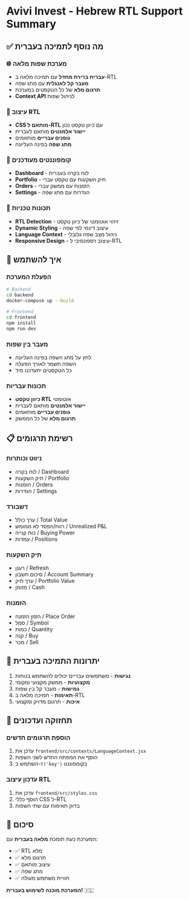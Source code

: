 # Avivi Invest - Hebrew RTL Support Summary

## ✅ מה נוסף לתמיכה בעברית

### 🌐 מערכת שפות מלאה
- **עברית ברירת מחדל** עם תמיכה מלאה ב-RTL
- **מעבר קל לאנגלית** עם מתג שפה
- **תרגום מלא** של כל הטקסטים במערכת
- **Context API** לניהול שפות

### 🎨 עיצוב RTL
- **CSS מותאם ל-RTL** עם כיוון טקסט נכון
- **יישור אלמנטים** מותאם לעברית
- **גופנים עבריים** מותאמים
- **מתג שפה** בפינה העליונה

### 📱 קומפוננטים מעודכנים
- **Dashboard** - לוח בקרה בעברית
- **Portfolio** - תיק השקעות עם טקסט עברי
- **Orders** - הזמנות עם ממשק עברי
- **Settings** - הגדרות עם מתג שפה

### 🔧 תכונות טכניות
- **RTL Detection** - זיהוי אוטומטי של כיוון טקסט
- **Dynamic Styling** - עיצוב דינמי לפי שפה
- **Language Context** - ניהול מצב שפה גלובלי
- **Responsive Design** - עיצוב רספונסיבי ל-RTL

## 🚀 איך להשתמש

### הפעלת המערכת
```bash
# Backend
cd backend
docker-compose up --build

# Frontend
cd frontend
npm install
npm run dev
```

### מעבר בין שפות
- לחץ על מתג השפה בפינה העליונה
- השפה תשמר לאורך הפעלה
- כל הטקסטים יתעדכנו מיד

### תכונות עבריות
- **כיוון טקסט RTL** אוטומטי
- **יישור אלמנטים** מותאם לעברית
- **גופנים עבריים** מותאמים
- **תרגום מלא** של כל הממשק

## 📋 רשימת תרגומים

### ניווט וכותרות
- לוח בקרה / Dashboard
- תיק השקעות / Portfolio  
- הזמנות / Orders
- הגדרות / Settings

### דשבורד
- ערך כולל / Total Value
- רווח/הפסד לא ממומש / Unrealized P&L
- כוח קנייה / Buying Power
- עמדות / Positions

### תיק השקעות
- רענן / Refresh
- סיכום חשבון / Account Summary
- ערך תיק / Portfolio Value
- מזומן / Cash

### הזמנות
- הזמן הזמנה / Place Order
- סמל / Symbol
- כמות / Quantity
- קנה / Buy
- מכר / Sell

## 🎯 יתרונות התמיכה בעברית

1. **נגישות** - משתמשים עבריים יכולים להשתמש בנוחות
2. **מקצועיות** - ממשק מקצועי ומקומי
3. **גמישות** - מעבר קל בין שפות
4. **תאימות** - תמיכה מלאה ב-RTL
5. **איכות** - תרגום מדויק ומקצועי

## 🔄 תחזוקה ועדכונים

### הוספת תרגומים חדשים
1. עדכן את `frontend/src/contexts/LanguageContext.jsx`
2. הוסף את המפתח החדש לשני השפות
3. השתמש ב-`t('key')` בקומפוננט

### עדכון עיצוב RTL
1. עדכן את `frontend/src/styles.css`
2. הוסף כללי CSS ל-RTL
3. בדוק תאימות עם שתי השפות

## 🎉 סיכום

המערכת כעת תומכת **מלאה בעברית** עם:
- ✅ RTL מלא
- ✅ תרגום מלא
- ✅ עיצוב מותאם
- ✅ מתג שפה
- ✅ חוויית משתמש מעולה

**המערכת מוכנה לשימוש בעברית!** 🇮🇱
